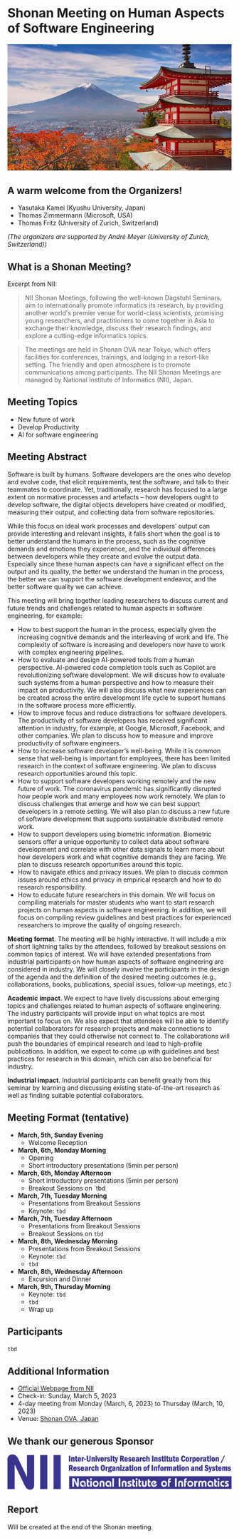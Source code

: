 # Shonan Meeting on Human Aspects of Software Engineering

![Japan](/images/japan.jpg)

## A warm welcome from the Organizers!
* Yasutaka Kamei (Kyushu University, Japan)
* Thomas Zimmermann (Microsoft, USA)
* Thomas Fritz (University of Zurich, Switzerland)

_(The organizers are supported by André Meyer (University of Zurich, Switzerland))_

## What is a Shonan Meeting?
Excerpt from NII:

> NII Shonan Meetings, following the well-known Dagstuhl Seminars, aim to internationally promote informatics its research, by providing another world's premier venue for world-class scientists, promising young researchers, and practitioners to come together in Asia to exchange their knowledge, discuss their research findings, and explore a cutting-edge informatics topics.

> The meetings are held in Shonan OVA near Tokyo, which offers facilities for conferences, trainings, and lodging in a resort-like setting. The friendly and open atmosphere is to promote communications among participants. The NII Shonan Meetings are managed by National Institute of Informatics (NII), Japan.

## Meeting Topics
* New future of work
* Develop Productivity
* AI for software engineering

## Meeting Abstract
Software is built by humans. Software developers are the ones who develop and evolve code, that elicit requirements, test the software, and talk to their teammates to coordinate. Yet, traditionally, research has focused to a large extent on normative processes and artefacts – how developers ought to develop software, the digital objects developers have created or modified, measuring their output, and collecting data from software repositories.

While this focus on ideal work processes and developers’ output can provide interesting and relevant insights, it falls short when the goal is to better understand the humans in the process, such as the cognitive demands and emotions they experience, and the individual differences between developers while they create and evolve the output data. Especially since these human aspects can have a significant effect on the output and its quality, the better we understand the human in the process, the better we can support the software development endeavor, and the better software quality we can achieve.

This meeting will bring together leading researchers to discuss current and future trends and challenges related to human aspects in software engineering, for example:
* How to best support the human in the process, especially given the increasing cognitive demands and the interleaving of work and life. The complexity of software is increasing and developers now have to work with complex engineering pipelines.
* How to evaluate and design AI-powered tools from a human perspective. AI-powered code completion tools such as Copilot are revolutionizing software development. We will discuss how to evaluate such systems from a human perspective and how to measure their impact on productivity. We will also discuss what new experiences can be created across the entire development life cycle to support humans in the software process more efficiently.
* How to improve focus and reduce distractions for software developers. The productivity of software developers has received significant attention in industry, for example, at Google, Microsoft, Facebook, and other companies. We plan to discuss how to measure and improve productivity of software engineers.
* How to increase software developer’s well-being. While it is common sense that well-being is important for employees, there has been limited research in the context of software engineering. We plan to discuss research opportunities around this topic.
* How to support software developers working remotely and the new future of work. The coronavirus pandemic has significantly disrupted how people work and many employees now work remotely. We plan to discuss challenges that emerge and how we can best support developers in a remote setting. We will also plan to discuss a new future of software development that supports sustainable distributed remote work.
* How to support developers using biometric information. Biometric sensors offer a unique opportunity to collect data about software development and correlate with other data signals to learn more about how developers work and what cognitive demands they are facing. We plan to discuss research opportunities around this topic.
* How to navigate ethics and privacy issues. We plan to discuss common issues around ethics and privacy in empirical research and how to do research responsibility.
* How to educate future researchers in this domain. We will focus on compiling materials for master students who want to start research projects on human aspects in software engineering. In addition, we will focus on compiling review guidelines and best practices for experienced researchers to improve the quality of ongoing research.

**Meeting format**. The meeting will be highly interactive. It will include a mix of short lightning talks by the attendees, followed by breakout sessions on common topics of interest. We will have extended presentations from industrial participants on how human aspects of software engineering are considered in industry. We will closely involve the participants in the design of the agenda and the definition of the desired meeting outcomes (e.g., collaborations, books, publications, special issues, follow-up meetings, etc.)

**Academic impact**. We expect to have lively discussions about emerging topics and challenges related to human aspects of software engineering. The industry participants will provide input on what topics are most important to focus on. We also expect that attendees will be able to identify potential collaborators for research projects and make connections to companies that they could otherwise not connect to. The collaborations will push the boundaries of empirical research and lead to high-profile publications. In addition, we expect to come up with guidelines and best practices for research in this domain, which can also be beneficial for industry.

**Industrial impact**. Industrial participants can benefit greatly from this seminar by learning and discussing existing state-of-the-art research as well as finding suitable potential collaborators.

## Meeting Format (tentative)
* **March, 5th, Sunday Evening**
  * Welcome Reception
* **March, 6th, Monday Morning**
  * Opening
  * Short introductory presentations (5min per person)
* **March, 6th, Monday Afternoon**
  * Short introductory presentations (5min per person)
  * Breakout Sessions on `tbd
* **March, 7th, Tuesday Morning**
  * Presentations from Breakout Sessions
  * Keynote: `tbd`
* **March, 7th, Tuesday Afternoon**
  * Presentations from Breakout Sessions
  * Breakout Sessions on `tbd`
* **March, 8th, Wednesday Morning**
  * Presentations from Breakout Sessions
  * Keynote: `tbd`
  * `tbd`
* **March, 8th, Wednesday Afternoon**
  * Excursion and Dinner
* **March, 9th, Thursday Morning**
  * Keynote: `tbd`
  * `tbd`
  * Wrap up

## Participants
`tbd`

## Additional Information
* [Official Webpage from NII](https://shonan.nii.ac.jp/seminars/191/)
* Check-in: Sunday, March 5, 2023
* 4-day meeting from Monday (March, 6, 2023) to Thursday (March, 10, 2023)
* Venue: [Shonan OVA, Japan](http://shonan-ova.jp/)

## We thank our generous Sponsor
![NII Logo](/images/nii_logo.gif)

## Report
Will be created at the end of the Shonan meeting.
